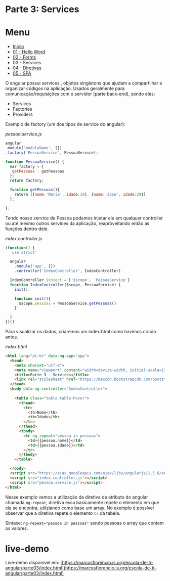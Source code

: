 # Parte 3: Services

# Menu
 -  [Inicio](https://github.com/marcosflorencio/escola-de-ti-angular)
 -  [01 - Hello Word](https://github.com/marcosflorencio/escola-de-ti-angular/tree/master/parte01)
 -  [02 - Forms](https://github.com/marcosflorencio/escola-de-ti-angular/tree/master/parte02)
 -  03 - Services
 -  [04 - Diretivas](https://github.com/marcosflorencio/escola-de-ti-angular/tree/master/parte04)
 -  [05 - SPA](../parte05/)

O angular possui services , objetos singletons que ajudam a compartilhar e organizar códigos na aplicação. 
Usados geralmente para comunicação/requisições com o servidor (parte back-end), sendo eles:

 - Services
 - Factories
 - Providers

Exemplo de factory (um dos tipos de service do angular):

*pessoa.service.js*
```js
angular
.module('moduleName', [])
.factory('PessoaService', PessoaService);

function PessoaService() {
  var factory = {
   getPessoas : getPessoas
  };
  return factory;

  function getPessoas(){
    return [{nome:'Maria', idade:30}, {nome:'Jose', idade:29}]
  };

};
```

Tendo nosso service de Pessoa podemos injetar ele em qualquer controller ou até mesmo outros services da aplicação, reaproveitando então as funções dentro dele.

*index.controller.js*
```js
(function() {
  'use strict'

  angular
    .module('app', [])
    .controller('IndexController', IndexController)

  IndexController.$inject = ['$scope', 'PessoaService']
  function IndexController($scope, PessoaService) {
    init();

    function init(){
      $scope.pessoas = PessoaService.getPessoas()
    }

  }
})()
```
Para visualizar os dados, criaremos um index.html como havimos criado antes.

*index.html*
```html
<html lang="pt-br" data-ng-app="app"> 
  <head>
    <meta charset="utf-8">
    <meta name="viewport" content="width=device-width, initial-scale=1">
    <title>Parte 3 - Services</title>
    <link rel="stylesheet" href="https://maxcdn.bootstrapcdn.com/bootstrap/3.3.6/css/bootstrap.min.css">
  </head>
  <body data-ng-controller="IndexController"> 
    
    <table class="table table-hover">
      <thead>
        <tr>
          <th>Nome</th>
          <th>Idade</th>
        </tr>
      </thead>
      <tbody>
        <tr ng-repeat="pessoa in pessoas">
          <td>{{pessoa.nome}}</td>
          <td>{{pessoa.idade}}</td>
        </tr>
      </tbody>
    </table>

  </body>
  <script src="https://ajax.googleapis.com/ajax/libs/angularjs/1.5.6/angular.min.js"></script>
  <script src="index.controller.js"></script>
  <script src="pessoa.service.js"></script>
</html>
```

Nesse exemplo vemos a utilização da diretiva de atributo do angular chamada `ng-repeat`, diretiva essa basicamente repete o elemento em que ela se encontra, utilziando como base um array.
No exemplo é possível observar que a diretiva repete o elemento `tr` da tabela.

Sintaxe:
`ng-repeat="pessoa in pessoas"` sendo pessoas o array que contem os valores.

# live-demo
Live-demo disponível em:
[https://marcosflorencio.js.org/escola-de-ti-angular/parte03/index.html](https://marcosflorencio.js.org/escola-de-ti-angular/parte03/index.html)